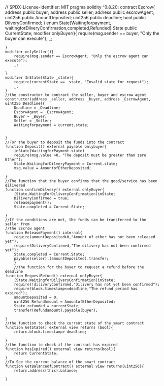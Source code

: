// SPDX-License-Identifier: MIT
pragma solidity ^0.8.20;
contract Escrow{
    address public buyer;
    address public seller;
    address public escrowAgent;
    uint256 public AnountDeposited;
    uint256 public deadline;
    bool public DilveryConfirmed;
    }
    enum State{Waitingforpayment, waitingforDilveryConfirmation,completed,Refunded}
    State public CurrentState;
    modifier onlyBuyer(){
        require(msg.sender == buyer, "Only the buyer can execute");
        _;

    }
    modifier onlySeller(){
        require(msg.sender == EscrowAgent, "Only the escrow agent can execute");
        _;

    }
    modifier InState(State _state){
        require(currentState == _state, "Invalid state for request");
        _;
    }
    //the constructor to contract the seller, buyer and escrow agent
    constructor(address _seller, address _buyer, address _EscrowAgent,
    uint256 Deadline){
        Deadline = _Deadline;
        EscorwAgent = _EscrowAgent;
        Buyer = _Buyer;
        Seller = _Seller;
        Waitingforpayment = current.state;


    }
    //For the buyer to deposit the funds into the contract
    function Deposit() external payable onlybuyer{
        inState(WaitingforPayment.state)
        require(msg.value >0, "The deposit must be greater than zero Ether");
        State.WaitingforDilveryPayment = Current.state;
        msg.value = AmountofEtherDeposited;
              
    }
    //The function that the buyer confirms that the good/service has been dilivered
    function confirmDilvery() external onlyBuyer{
        (State.WaitingForDiliveryConfirmation)inState;
        DiliveryConfirmed = true;
        releasepayment();
        State.completed = Current.State;
        
    }
    //If the conditions are met, the funds can be transferred to the seller from
    //the Escrow agent
    function ReleasePayment() internal{
        require(amountDeposited>0,"Amount of ether has not been released yet");
        require(DiliveryConfirmed,"The dilivery has not been confirmed yet");
        State.completed = Current.State;
        payable(seller).(amountDeposited).transfer;
        }
        //the function for the buyer to request a refund before the deadline
    function RequestRefund() external onlyBuyer{
        (State.WaitingforDiliveryConfirmation)inState;
        require(!diliveryConfirmed,"Dilivery has not yet been confirmed");
        require(block.timestamp<=deadline,"The refund period has expired");
        amountDeposited = 0;
        uint256 RefundAmount = AmountofEtherDeposited;
        State.refunded = currentState;
        transfer(Refundamount).payable(buyer);
        
    }
    //the function to check the current state of the smart contract
    function GetState() external view returns (bool){
        return.block.timestamp> deadline;

    }
    //the function to check if the contract has expired
    function hasExpired() external view returns(bool){
        return CurrentState;
    }
    //To See the current balance of the smart contract
    function GetBalanceofContract() external view returns(uint256){
        return.address(this).balance;
        
    }
